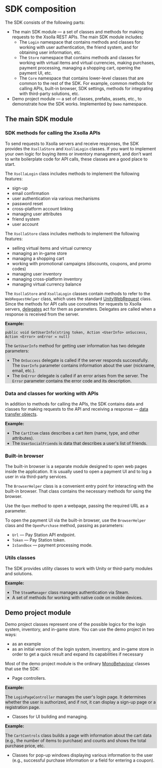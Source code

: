 
# SDK composition

The SDK consists of the following parts:

*   The main SDK module — a set of classes and methods for making requests to the Xsolla REST APIs. The main SDK module includes:
    *   The `Login` namespace that contains methods and classes for working with user authentication, the friend system, and for obtaining user information, etc.
    *   The `Store` namespace that contains methods and classes for working with virtual items and virtual currencies, making purchases, payment processing, managing a shopping cart, opening the payment UI, etc.
    *   The `Core` namespace that contains lower-level classes that are common to the rest of the SDK. For example, common methods for calling APIs, built-in browser, SDK settings, methods for integrating with third-party solutions, etc.
*   Demo project module — a set of classes, prefabs, assets, etc., to demonstrate how the SDK works. Implemented by `Demo` namespace.


## The main SDK module


### SDK methods for calling the Xsolla APIs

To send requests to Xsolla servers and receive responses, the SDK provides the `XsollaStore` and `XsollaLogin` classes. If you want to implement your own logic for buying items or inventory management, and don’t want to write boilerplate code for API calls, these classes are a good place to start.

The `XsollaLogin` class includes methods to implement the following features:
*   sign-up
*   email confirmation
*   user authentication via various mechanisms
*   password reset
*   cross-platform account linking
*   managing user attributes
*   friend system
*   user account

The `XsollaStore` class includes methods to implement the following features:

*   selling virtual items and virtual currency
*   managing an in-game store
*   managing a shopping cart
*   working with promotional campaigns (discounts, coupons, and promo codes)
*   managing user inventory
*   managing cross-platform inventory
*   managing virtual currency balance

The `XsollaStore` and `XsollaLogin` classes contain methods to refer to the `WebRequestHelper` class, which uses the standard [UnityWebRequest](https://docs.unity3d.com/ScriptReference/Networking.UnityWebRequest.html) class. Since the methods for API calls use coroutines for requests to Xsolla servers, [delegates](https://learn.unity.com/tutorial/delegates#5c894658edbc2a0d28f48aee) act for them as parameters. Delegates are called when a response is received from the server.

<div style="background-color: #d9d9d9">
	<p><strong>Example:</strong></p>
	<code>public void GetUserInfo(string token, Action &lt;UserInfo&gt; onSuccess, Action &lt;Error&gt; onError = null)</code>
	<p>The <code>GetUserInfo</code> method for getting user information has two delegate parameters:
		<ul>
		<li>The <code>OnSuccess</code> delegate is called if the server responds successfully. The <code>UserInfo</code> parameter contains information about the user (nickname, email, etc.).</li>
		<li>The <code>OnError</code> delegate is called if an error arises from the server. The <code>Error</code> parameter contains the error code and its description.</li>
		</ul>
	</p>
</div>


### Data and classes for working with APIs

In addition to methods for calling the APIs, the SDK contains data and classes for making requests to the API and receiving a response — [data transfer objects](https://en.wikipedia.org/wiki/Data_transfer_object).

<div style="background-color: #d9d9d9">
	<p><strong>Example:</strong>
	 <ul>
		 <li>The <code>CartItem</code> class describes a cart item (name, type, and other attributes).</li>
		 <li>The <code>UserSocialFriends</code> is data that describes a user's list of friends.</li>
	 </ul>
  </p>
	</div>

### Built-in browser

The built-in browser is a separate module designed to open web pages inside the application. It is usually used to open a payment UI and to log a user in via third-party services.

The `BrowserHelper` class is a convenient entry point for interacting with the built-in browser. That class contains the necessary methods for using the browser.

Use the `Open` method to open a webpage, passing the required URL as a parameter.

To open the payment UI via the built-in browser, use the `BrowserHelper` class and the `OpenPurchase` method, passing as parameters:

*   `Url` — Pay Station API endpoint.
*   `Token` — Pay Station token.
*   `IsSandbox` — payment processing mode.


### Utils classes

The SDK provides utility classes to work with Unity or third-party modules and solutions.

<div style="background-color: #d9d9d9">
	<p><strong>Example:</strong>
	<ul>
    <li>The <code>SteamManager</code> class manages authentication via Steam.</li>
		<li>A set of methods for working with native code on mobile devices.</li>
  </ul>
</p>
</div>

## Demo project module

Demo project classes represent one of the possible logics for the login system, inventory, and in-game store. You can use the demo project in two ways:

*   as an example
*   as an initial version of the login system, inventory, and in-game store in order to get a quick result and expand its capabilities if necessary

Most of the demo project module is the ordinary [MonoBehaviour](https://docs.unity3d.com/ru/current/ScriptReference/MonoBehaviour.html) classes that use the SDK:

*   Page controllers.

<div style="background-color: #d9d9d9">
	<p><strong>Example:</strong></p>
	<p>The <code>LoginPageController</code> manages the user's login page. It determines whether the user is authorized, and if not, it can display a sign-up page or a registration page.</p>
</div>

*   Classes for UI building and managing.

<div style="background-color: #d9d9d9">
	<p><strong>Example:</strong></p>
	<p>The <code>CartControls</code> class builds a page with information about the cart data (e.g., the number of items to purchase) and counts and shows the total purchase price, etc.
</p>
</div>

*   Classes for pop-up windows displaying various information to the user (e.g., successful purchase information or a field for entering a coupon).
